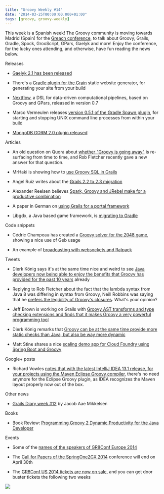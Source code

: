 ```yaml
---
title: "Groovy Weekly #14"
date: "2014-03-25T00:00:00.000+01:00"
tags: [groovy, groovy-weekly]
---
```


This week is a Spanish week! The Groovy community is moving towards Madrid (Spain) for the [Greach conference](http://greach.es/), to talk about Groovy, Grails, Gradle, Spock, GrooScript, GPars, Gaelyk and more! Enjoy the conference, for the lucky ones attending, and otherwise, have fun reading the news below.

Releases

*   [Gaelyk 2.1 has been released](https://twitter.com/musketyr/status/448151069378740226)
    
*   There's a [Gradle plugin for the Grain](http://sysgears.com/grain/news/grain-gradle-plugin-released/) static website generator, for generating your site from your build
    
*   [Nextflow](http://nextflow.io/), a DSL for data-driven computational pipelines, based on Groovy and GPars, released in version 0.7
    
*   Marco Vermeulen releases [version 0.5.1 of the Gradle Spawn plugin](https://github.com/marcoVermeulen/gradle-spawn-plugin), for starting and stopping UNIX command line processes from within your build
    
*   [MongoDB GORM 2.0 plugin released](http://grails.org/news/1289916)
    

Articles

*   An old question on Quora about [whether "Groovy is going away"](http://www.quora.com/Is-Groovy-going-away/answer/Rob-Fletcher?__snids__=357550680&__nsrc__=4) is re-surfacing from time to time, and Rob Fletcher recently gave a new answer for that question.
    
*   MrHaki is showing how to [use Groovy SQL in Grails](http://mrhaki.blogspot.fr/2014/03/grails-goodness-using-groovy-sql.html)
    
*   Angel Ruiz writes about the [Grails 2.2 to 2.3 migration](http://aruizca.com/migrating-from-grails-2-2-to-2-3/)
    
*   Alexander Reelsen believes [Spark, Groovy and JRebel make for a productive combination](http://spinscale.github.io/2013-02-rapid-web-application-development-with-spark-groovy-jrebel.html)
    
*   A paper in German on [using Grails for a portal framework](http://www.sigs.de/publications/newsletter/2014/03/breitfeld_kraft_soth_JS_02_14.pdf)
    
*   Libgdx, a Java based game framework, is [migrating to Gradle](http://www.badlogicgames.com/wordpress/?p=3336)
    

Code snippets

*   Cédric Champeau has created a [Groovy solver for the 2048 game](https://gist.github.com/melix/9619800), showing a nice use of Geb usage
    
*   An example of [broadcasting with websockets and Ratpack](https://twitter.com/dailygrailstip/status/448358068166742016)
    

Tweets

*   Dierk König says it's at the same time nice and weird to see [Java developers now being able to enjoy the benefits that Groovy has provided for the past 10 years](https://twitter.com/mittie/status/446292208048943104) already
    
*   Replying to Rob Fletcher about the fact that the lambda syntax from Java 8 was differing in syntax from Groovy, Neill Robbins was saying that he [prefers the legibility of Groovy's closures](https://twitter.com/boardbloke_uk/status/446557532635807744). What's your opinion?
    
*   Jeff Brown is working on Grails with [Groovy AST transforms and type checking extensions and finds that it makes Groovy a very powerful programming tool](https://twitter.com/jeffscottbrown/status/446673491052347392)
    
*   Dierk König remarks that [Groovy can be at the same time provide more static checks than Java, but also be way more dynamic](https://twitter.com/mittie/status/446675287489925120)
    
*   Matt Stine shares a nice [scaling demo app for Cloud Foundry using Spring Boot and Groovy](https://twitter.com/mstine/status/446407804954624000)
    

Google+ posts

*   Richard Vowles [notes that with the latest IntelliJ IDEA 13.1 release, for your projects using the Maven Eclipse Groovy compiler](https://plus.google.com/u/0/+RichardVowles/posts/PNMikyJ6jYS), there's no need anymore for the Eclipse Groovy plugin, as IDEA recognizes the Maven layout properly now out of the box.
    

Other news

*   [Grails Diary week #12](http://grydeske.net/news/show/36) by Jacob Aae Mikkelsen
    

Books

*   Book Review: [Programming Groovy 2 Dynamic Productivity for the Java Developer](http://programmingitch.blogspot.dk/2014/03/book-review-programming-groovy-2.html)
    

Events

*   Some of the [names of the speakers of GR8Conf Europe 2014](http://gr8conf.eu/?utm_source=glaforge&utm_medium=blog&utm_campaign=groovyweekly#/speakers)
    
*   The [Call for Papers of the SpringOne2GX 2014](https://twitter.com/springcentral/status/441693398152400896) conference will end on April 30th
    
*   The [GR8Conf US 2014 tickets are now on sale](https://twitter.com/gr8confus/status/446678741788278784), and you can get door buster tickets the following two weeks
    

  
[![](https://glaforge.appspot.com/media/gr8conf_600x170.png)](http://gr8conf.eu/?utm_source=glaforge&utm_medium=blog&utm_campaign=groovyweekly)